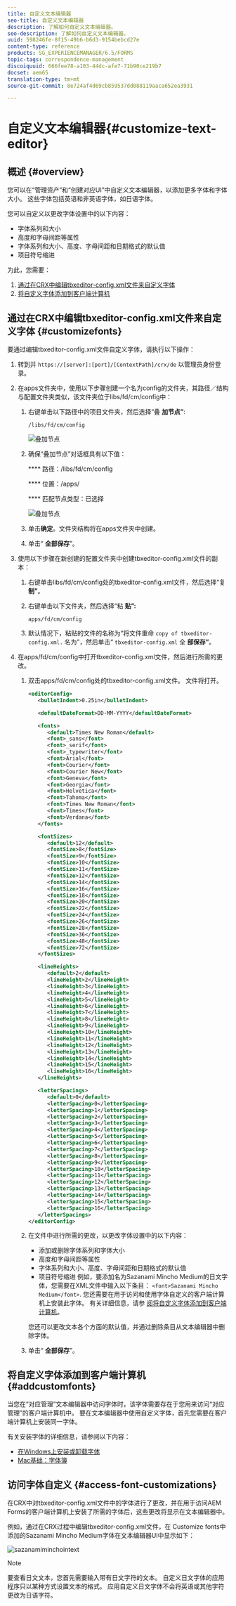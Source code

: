 ```yaml
---
title: 自定义文本编辑器
seo-title: 自定义文本编辑器
description: 了解如何自定义文本编辑器。
seo-description: 了解如何自定义文本编辑器。
uuid: 598246fe-8f15-49b6-b6d3-9154bebcd27e
content-type: reference
products: SG_EXPERIENCEMANAGER/6.5/FORMS
topic-tags: correspondence-management
discoiquuid: 666fee78-a103-44dc-afe7-71b90ce219b7
docset: aem65
translation-type: tm+mt
source-git-commit: 8e724af4d69cb859537dd088119aaca652ea3931

---
```



# 自定义文本编辑器{#customize-text-editor}

## 概述 {#overview}

您可以在“管理资产”和“创建对应UI”中自定义文本编辑器，以添加更多字体和字体大小。 这些字体包括英语和非英语字体，如日语字体。

您可以自定义以更改字体设置中的以下内容：

* 字体系列和大小
* 高度和字母间距等属性
* 字体系列和大小、高度、字母间距和日期格式的默认值
* 项目符号缩进

为此，您需要：

1. [通过在CRX中编辑tbxeditor-config.xml文件来自定义字体](#customizefonts)
1. [将自定义字体添加到客户端计算机](#addcustomfonts)

## 通过在CRX中编辑tbxeditor-config.xml文件来自定义字体 {#customizefonts}

要通过编辑tbxeditor-config.xml文件自定义字体，请执行以下操作：

1. 转到并 `https://[server]:[port]/[ContextPath]/crx/de` 以管理员身份登录。
1. 在apps文件夹中，使用以下步骤创建一个名为config的文件夹，其路径／结构与配置文件夹类似，该文件夹位于libs/fd/cm/config中：

   1. 右键单击以下路径中的项目文件夹，然后选择“叠 **加节点”**:

      `/libs/fd/cm/config`

      ![叠加节点](assets/1-1.png)

   1. 确保“叠加节点”对话框具有以下值：

      **** 路径：/libs/fd/cm/config

      **** 位置：/apps/

      **** 匹配节点类型：已选择

      ![叠加节点](assets/2.png)

   1. 单击&#x200B;**确定**。文件夹结构将在apps文件夹中创建。

   1. 单击“ **全部保存**”。

1. 使用以下步骤在新创建的配置文件夹中创建tbxeditor-config.xml文件的副本：

   1. 右键单击libs/fd/cm/config处的tbxeditor-config.xml文件，然后选择“复 **制”**。
   1. 右键单击以下文件夹，然后选择“粘 **贴”:**

      `apps/fd/cm/config`

   1. 默认情况下，粘贴的文件的名称为“将文件重命 `copy of tbxeditor-config.xml.` 名为”，然后单击“ `tbxeditor-config.xml` 全 **部保存”**。

1. 在apps/fd/cm/config中打开tbxeditor-config.xml文件，然后进行所需的更改。

   1. 双击apps/fd/cm/config处的tbxeditor-config.xml文件。 文件将打开。

      ```xml
      <editorConfig>
         <bulletIndent>0.25in</bulletIndent>
      
         <defaultDateFormat>DD-MM-YYYY</defaultDateFormat>
      
         <fonts>
            <default>Times New Roman</default>
            <font>_sans</font>
            <font>_serif</font>
            <font>_typewriter</font>
            <font>Arial</font>
            <font>Courier</font>
            <font>Courier New</font>
            <font>Geneva</font>
            <font>Georgia</font>
            <font>Helvetica</font>
            <font>Tahoma</font>
            <font>Times New Roman</font>
            <font>Times</font>
            <font>Verdana</font>
         </fonts>
      
         <fontSizes>
            <default>12</default>
            <fontSize>8</fontSize>
            <fontSize>9</fontSize>
            <fontSize>10</fontSize>
            <fontSize>11</fontSize>
            <fontSize>12</fontSize>
            <fontSize>14</fontSize>
            <fontSize>16</fontSize>
            <fontSize>18</fontSize>
            <fontSize>20</fontSize>
            <fontSize>22</fontSize>
            <fontSize>24</fontSize>
            <fontSize>26</fontSize>
            <fontSize>28</fontSize>
            <fontSize>36</fontSize>
            <fontSize>48</fontSize>
            <fontSize>72</fontSize>
         </fontSizes>
      
         <lineHeights>
            <default>2</default>     
            <lineHeight>2</lineHeight>
            <lineHeight>3</lineHeight>
            <lineHeight>4</lineHeight>
            <lineHeight>5</lineHeight>
            <lineHeight>6</lineHeight>
            <lineHeight>7</lineHeight>
            <lineHeight>8</lineHeight>
            <lineHeight>9</lineHeight>
            <lineHeight>10</lineHeight>
            <lineHeight>11</lineHeight>
            <lineHeight>12</lineHeight>
            <lineHeight>13</lineHeight>
            <lineHeight>14</lineHeight>
            <lineHeight>15</lineHeight>
            <lineHeight>16</lineHeight>
         </lineHeights>
      
         <letterSpacings>
            <default>0</default>
            <letterSpacing>0</letterSpacing>
            <letterSpacing>1</letterSpacing>
            <letterSpacing>2</letterSpacing>
            <letterSpacing>3</letterSpacing>
            <letterSpacing>4</letterSpacing>
            <letterSpacing>5</letterSpacing>
            <letterSpacing>6</letterSpacing>
            <letterSpacing>7</letterSpacing>
            <letterSpacing>8</letterSpacing>
            <letterSpacing>9</letterSpacing>
            <letterSpacing>10</letterSpacing>
            <letterSpacing>11</letterSpacing>
            <letterSpacing>12</letterSpacing>
            <letterSpacing>13</letterSpacing>
            <letterSpacing>14</letterSpacing>
            <letterSpacing>15</letterSpacing>
            <letterSpacing>16</letterSpacing>
         </letterSpacings>
      </editorConfig>
      ```

   1. 在文件中进行所需的更改，以更改字体设置中的以下内容：

      * 添加或删除字体系列和字体大小
      * 高度和字母间距等属性
      * 字体系列和大小、高度、字母间距和日期格式的默认值
      * 项目符号缩进
      例如，要添加名为Sazanami Mincho Medium的日文字体，您需要在XML文件中输入以下条目： `<font>Sazanami Mincho Medium</font>`. 您还需要在用于访问和使用字体自定义的客户端计算机上安装此字体。 有关详细信息，请参 [阅将自定义字体添加到客户端计算机](#addcustomfonts)。

      您还可以更改文本各个方面的默认值，并通过删除条目从文本编辑器中删除字体。

   1. 单击“ **全部保存**”。


## 将自定义字体添加到客户端计算机 {#addcustomfonts}

当您在“对应管理”文本编辑器中访问字体时，该字体需要存在于您用来访问“对应管理”的客户端计算机中。 要在文本编辑器中使用自定义字体，首先您需要在客户端计算机上安装同一字体。

有关安装字体的详细信息，请参阅以下内容：

* [在Windows上安装或卸载字体](https://windows.microsoft.com/en-us/windows-vista/install-or-uninstall-fonts)
* [Mac基础：字体簿](https://support.apple.com/en-us/HT201749)

## 访问字体自定义 {#access-font-customizations}

在CRX中对tbxeditor-config.xml文件中的字体进行了更改，并在用于访问AEM Forms的客户端计算机上安装了所需的字体后，这些更改将显示在文本编辑器中。

例如，通过在CRX过程中编辑tbxeditor-config.xml文件，在 [](#customizefonts) Customize fonts中添加的Sazanami Mincho Medium字体在文本编辑器UI中显示如下：

![sazanamiminchointext](assets/sazanamiminchointext.png)

>[!NOTE]
>
>要查看日文文本，您首先需要输入带有日文字符的文本。 自定义日文字体的应用程序只以某种方式设置文本的格式。 应用自定义日文字体不会将英语或其他字符更改为日语字符。

